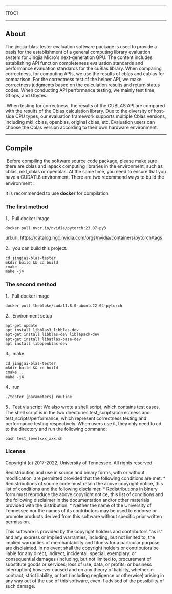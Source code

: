 * * *

[TOC]

* * *

About
--------------------------------------------------------------------------------

The jingjia-blas-tester evaluation software package is used to provide a basis for the establishment of a general computing library evaluation system for Jingjia Micro's next-generation GPU. The content includes establishing API function completeness evaluation standards and performance evaluation standards for the cuBlas library.
     When comparing correctness, for computing APIs, we use the results of cblas and cublas for comparison. For the correctness test of the helper API, we make correctness judgments based on the calculation results and return status codes.
     When conducting API performance testing, we mainly test time, Gflops, and Gbytes.

​     When testing for correctness, the results of the CUBLAS API are compared with the results of the Cblas calculation library. Due to the diversity of host-side CPU types, our evaluation framework supports multiple Cblas versions, including mkl_cblas, openblas, original cblas, etc. Evaluation users can choose the Cblas version according to their own hardware environment. 

* * *

Compile
--------------------------------------------------------------------------------

​        Before compiling the software source code package, please make sure there are cblas and lapack computing libraries in the environment, such as cblas, mkl_cblas or openblas. At the same time, you need to ensure that you have a CUDA11.8 environment. There are two recommend ways to build the environment：

It is recommended to use **docker** for compilation

### The first method

1、Pull docker image

```
docker pull nvcr.io/nvidia/pytorch:23.07-py3
```

url:url: https://catalog.ngc.nvidia.com/orgs/nvidia/containers/pytorch/tags

2、you can build this project.

```
cd jingjai-blas-tester
mkdir build && cd build
cmake ..
make -j4
```

### The second method

1、Pull docker image

```
docker pull thebloke/cuda11.8.0-ubuntu22.04-pytorch
```

2、Environment setup

```
apt-get update
apt install libblas3 libblas-dev
apt-get install libblas-dev liblapack-dev
apt-get install libatlas-base-dev
apt install libopenblas-dev
```

3、make

```
cd jingjai-blas-tester
mkdir build && cd build
cmake ..
make -j4
```

4、run

```
./tester [parameters] routine
```

5、Test via script
We also wrote a shell script, which contains test cases. The shell script is in the two directories test_scripts/correctness and test_scripts/performance, which represent correctness testing and performance testing respectively.
When users use it, they only need to cd to the directory and run the following command:
```
bash test_levelxxx_xxx.sh
```

### License

Copyright (c) 2017-2022, University of Tennessee. All rights reserved.

Redistribution and use in source and binary forms, with or without modification, are permitted provided that the following conditions are met:
    * Redistributions of source code must retain the above copyright
      notice, this list of conditions and the following disclaimer.
    * Redistributions in binary form must reproduce the above copyright
      notice, this list of conditions and the following disclaimer in the
    documentation and/or other materials provided with the distribution.
    * Neither the name of the University of Tennessee nor the
      names of its contributors may be used to endorse or promote products
    derived from this software without specific prior written permission.

This software is provided by the copyright holders and contributors "as is" and any express or implied warranties, including, but not limited to, the implied warranties of merchantability and fitness for a particular purpose are disclaimed. In no event shall the copyright holders or contributors be liable for any direct, indirect, incidental, special, exemplary, or consequential damages (including, but not limited to, procurement of substitute goods or services; loss of use, data, or profits; or business interruption) however caused and on any theory of liability, whether in contract, strict liability, or tort (including negligence or otherwise) arising in any way out of the use of this software, even if advised of the possibility of such damage.